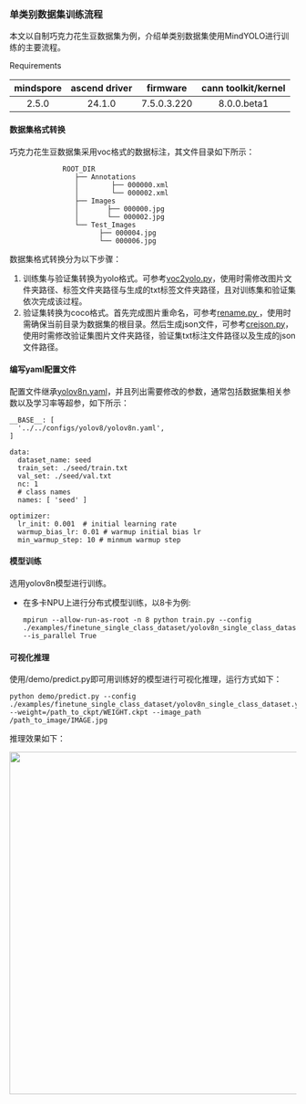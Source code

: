 ### 单类别数据集训练流程

本文以自制巧克力花生豆数据集为例，介绍单类别数据集使用MindYOLO进行训练的主要流程。

Requirements

| mindspore | ascend driver | firmware     | cann toolkit/kernel |
| :-------: | :-----------: | :----------: |:-------------------:|
|   2.5.0   |    24.1.0     | 7.5.0.3.220  |     8.0.0.beta1     |

#### 数据集格式转换

巧克力花生豆数据集采用voc格式的数据标注，其文件目录如下所示：
```
             ROOT_DIR
                ├── Annotations
                │        ├── 000000.xml
                │        └── 000002.xml
                ├── Images
                │       ├── 000000.jpg
                │       └── 000002.jpg
                └── Test_Images
                      ├── 000004.jpg
                      └── 000006.jpg
```
数据集格式转换分为以下步骤：

1. 训练集与验证集转换为yolo格式。可参考[voc2yolo.py](../finetune_car_detection/voc2yolo.py)，使用时需修改图片文件夹路径、标签文件夹路径与生成的txt标签文件夹路径，且对训练集和验证集依次完成该过程。
2. 验证集转换为coco格式。首先完成图片重命名，可参考[rename.py
](../finetune_car_detection/rename.py)，使用时需确保当前目录为数据集的根目录。然后生成json文件，可参考[crejson.py](../finetune_car_detection/crejson.py)，使用时需修改验证集图片文件夹路径，验证集txt标注文件路径以及生成的json文件路径。

#### 编写yaml配置文件
配置文件继承[yolov8n.yaml](../../configs/yolov8/yolov8n.yaml)，并且列出需要修改的参数，通常包括数据集相关参数以及学习率等超参，如下所示：
```
__BASE__: [
  '../../configs/yolov8/yolov8n.yaml',
]

data:
  dataset_name: seed
  train_set: ./seed/train.txt
  val_set: ./seed/val.txt
  nc: 1
  # class names
  names: [ 'seed' ]

optimizer:
  lr_init: 0.001  # initial learning rate
  warmup_bias_lr: 0.01 # warmup initial bias lr
  min_warmup_step: 10 # minmum warmup step
```
#### 模型训练
选用yolov8n模型进行训练。
* 在多卡NPU上进行分布式模型训练，以8卡为例:

  ```shell
  mpirun --allow-run-as-root -n 8 python train.py --config ./examples/finetune_single_class_dataset/yolov8n_single_class_dataset.yaml --is_parallel True
  ```

#### 可视化推理
使用/demo/predict.py即可用训练好的模型进行可视化推理，运行方式如下：

```shell
python demo/predict.py --config ./examples/finetune_single_class_dataset/yolov8n_single_class_dataset.yaml --weight=/path_to_ckpt/WEIGHT.ckpt --image_path /path_to_image/IMAGE.jpg
```
推理效果如下：
<div align=center>
<img width='600' src="https://github.com/yuedongli1/images/raw/master/16.jpg"/>
</div>